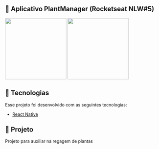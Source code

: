 ## :rocket: Aplicativo PlantManager (Rocketseat NLW#5)

<p float="left">
<img src="https://user-images.githubusercontent.com/32901063/115681230-b83ea800-a32a-11eb-905b-185c9227d739.png" width="200">
<img src="https://user-images.githubusercontent.com/32901063/115681922-5d598080-a32b-11eb-87f5-dd66544d2ea7.png" width="200">
</p>

## :rocket: Tecnologias
Esse projeto foi desenvolvido com as seguintes tecnologias:
- [React Native](https://reactnative.dev/)

## 🌱 Projeto
Projeto para auxiliar na regagem de plantas
